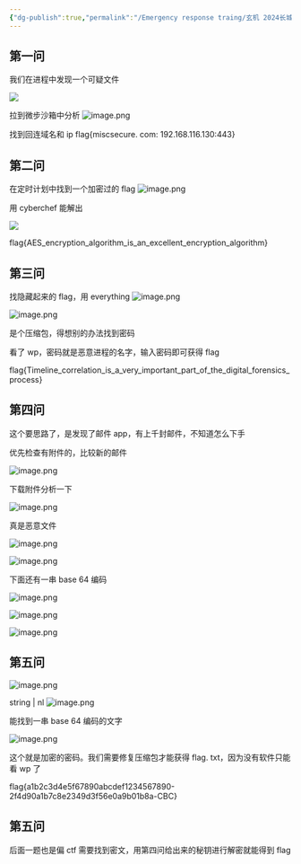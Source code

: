 ```yaml
---
{"dg-publish":true,"permalink":"/Emergency response traing/玄机 2024长城杯&CISCN-威胁流量分析-WinFT/","tags":["打靶","应急响应"]}
---
```


## 第一问

我们在进程中发现一个可疑文件

![](https://s2.loli.net/2025/05/30/fs5aO1pdtGKMYcn.png)

拉到微步沙箱中分析
![image.png](https://s2.loli.net/2025/05/30/OvKPIFwp2LHYCdf.png)

找到回连域名和 ip
flag{miscsecure. com: 192.168.116.130:443}

## 第二问
在定时计划中找到一个加密过的 flag
![image.png](https://s2.loli.net/2025/05/30/a37lONDy6KnWsbf.png)

用 cyberchef 能解出

![](https://s2.loli.net/2025/05/30/29pmS4Bz8Ggfrlw.png)

flag{AES_encryption_algorithm_is_an_excellent_encryption_algorithm}


## 第三问
找隐藏起来的 flag，用 everything
![image.png](https://s2.loli.net/2025/05/30/JAGnVYrhHtUp8XB.png)


![image.png](https://s2.loli.net/2025/05/30/IlaeNuiZyFcs6qM.png)


是个压缩包，得想别的办法找到密码

看了 wp，密码就是恶意进程的名字，输入密码即可获得 flag

flag{Timeline_correlation_is_a_very_important_part_of_the_digital_forensics_process}

## 第四问 
这个要思路了，是发现了邮件 app，有上千封邮件，不知道怎么下手

优先检查有附件的，比较新的邮件

![image.png](https://s2.loli.net/2025/05/31/JAFn6sbrOC5QWYg.png)


下载附件分析一下

![image.png](https://s2.loli.net/2025/05/31/1HLrInFmkiv4N3E.png)

真是恶意文件


![image.png](https://s2.loli.net/2025/05/31/kYJ6jdFZnxu7zim.png)



![image.png](https://s2.loli.net/2025/05/31/lO7ncTzp4EJ1ejR.png)


下面还有一串 base 64 编码

![image.png](https://s2.loli.net/2025/05/31/Ru6pvt7EVXc5BSh.png)


![image.png](https://s2.loli.net/2025/05/31/C81Zoy2cjOSiBxv.png)


![image.png](https://s2.loli.net/2025/05/31/vzwgKbut2xioTOq.png)



## 第五问
![image.png](https://s2.loli.net/2025/05/31/y4Jiap8WYqKdQ9R.png)

string | nl
![image.png](https://s2.loli.net/2025/05/31/sfDc8RuWdPUkVEg.png)

能找到一串 base 64 编码的文字

![image.png](https://s2.loli.net/2025/05/31/h2sR8JBxEMPXNnZ.png)

这个就是加密的密码。我们需要修复压缩包才能获得 flag. txt，因为没有软件只能看 wp 了

flag{a1b2c3d4e5f67890abcdef1234567890-2f4d90a1b7c8e2349d3f56e0a9b01b8a-CBC}
## 第五问
后面一题也是偏 ctf 需要找到密文，用第四问给出来的秘钥进行解密就能得到 flag